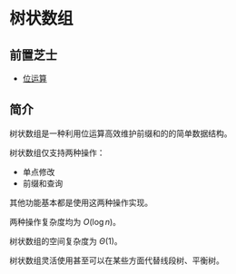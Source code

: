 # 树状数组

## 前置芝士

- [位运算](/math/bit.md)

## 简介

树状数组是一种利用位运算高效维护前缀和的的简单数据结构。

树状数组仅支持两种操作：

- 单点修改
- 前缀和查询

其他功能基本都是使用这两种操作实现。

两种操作复杂度均为 $O(\log n)$。

树状数组的空间复杂度为 $\Theta(1)$。

树状数组灵活使用甚至可以在某些方面代替线段树、平衡树。